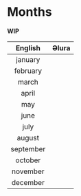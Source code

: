 # Months
**WIP**

| English   | Əlura |
| :-------: | :---: |
| january   |       |
| february  |       |
| march     |       |
| april     |       |
| may       |       |
| june      |       |
| july      |       |
| august    |       |
| september |       |
| october   |       |
| november  |       |
| december  |       |